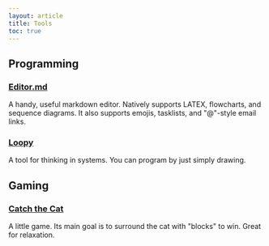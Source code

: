 ```yaml
---
layout: article
title: Tools
toc: true
---
```

## Programming
### [Editor.md](/tools/editormd.html)
A handy, useful markdown editor. Natively supports LATEX, flowcharts, and sequence diagrams. It also supports emojis, tasklists, and "@"-style email links.

### [Loopy](/tools/loopy.html)
A tool for thinking in systems. You can program by just simply drawing.

## Gaming
### [Catch the Cat](/tools/catch-the-cat.html)
A little game. Its main goal is to surround the cat with "blocks" to win. Great for relaxation.
